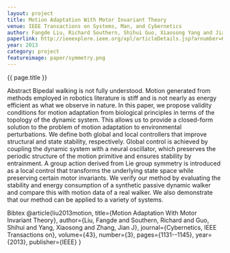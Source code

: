```yaml
---
layout: project
title: Motion Adaptation With Motor Invariant Theory 
venue: IEEE Transactions on Systems, Man, and Cybernetics
author: Fangde Liu, Richard Southern, Shihui Guo, Xiaosong Yang and Jian J Zhang
paperlink: http://ieeexplore.ieee.org/xpl/articleDetails.jsp?arnumber=6342930
year: 2013
category: project
featureimage: paper/symmetry.png 
---
```

{{ page.title }}

Abstract
Bipedal walking is not fully understood. Motion generated from methods employed in robotics literature is stiff and is not nearly as energy efficient as what we observe in nature. In this paper, we propose validity conditions for motion adaptation from biological principles in terms of the topology of the dynamic system. This allows us to provide a closed-form solution to the problem of motion adaptation to environmental perturbations. We define both global and local controllers that improve structural and state stability, respectively. Global control is achieved by coupling the dynamic system with a neural oscillator, which preserves the periodic structure of the motion primitive and ensures stability by entrainment. A group action derived from Lie group symmetry is introduced as a local control that transforms the underlying state space while preserving certain motor invariants. We verify our method by evaluating the stability and energy consumption of a synthetic passive dynamic walker and compare this with motion data of a real walker. We also demonstrate that our method can be applied to a variety of systems.


Bibtex
@article{liu2013motion,
  title={Motion Adaptation With Motor Invariant Theory},
  author={Liu, Fangde and Southern, Richard and Guo, Shihui and Yang, Xiaosong and Zhang, Jian J},
  journal={Cybernetics, IEEE Transactions on},
  volume={43},
  number={3},
  pages={1131--1145},
  year={2013},
  publisher={IEEE}
}
